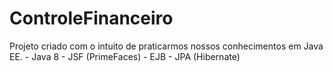 # ControleFinanceiro
Projeto criado com o intuito de praticarmos nossos conhecimentos em Java EE.
	- Java 8
	- JSF (PrimeFaces)
	- EJB
	- JPA (Hibernate)

